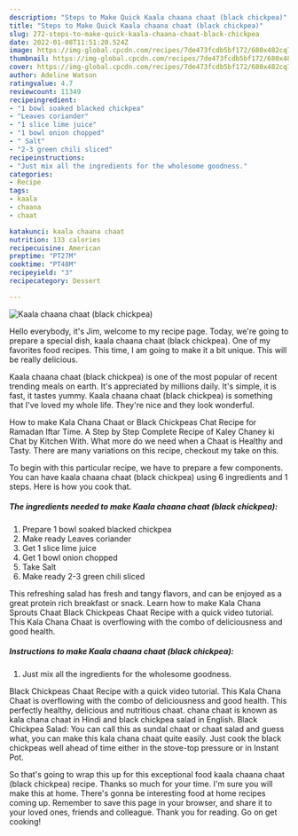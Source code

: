 ```yaml
---
description: "Steps to Make Quick Kaala chaana chaat (black chickpea)"
title: "Steps to Make Quick Kaala chaana chaat (black chickpea)"
slug: 272-steps-to-make-quick-kaala-chaana-chaat-black-chickpea
date: 2022-01-08T11:51:20.524Z
image: https://img-global.cpcdn.com/recipes/7de473fcdb5bf172/680x482cq70/kaala-chaana-chaat-black-chickpea-recipe-main-photo.jpg
thumbnail: https://img-global.cpcdn.com/recipes/7de473fcdb5bf172/680x482cq70/kaala-chaana-chaat-black-chickpea-recipe-main-photo.jpg
cover: https://img-global.cpcdn.com/recipes/7de473fcdb5bf172/680x482cq70/kaala-chaana-chaat-black-chickpea-recipe-main-photo.jpg
author: Adeline Watson
ratingvalue: 4.7
reviewcount: 11349
recipeingredient:
- "1 bowl soaked blacked chickpea"
- "Leaves coriander"
- "1 slice lime juice"
- "1 bowl onion chopped"
- " Salt"
- "2-3 green chili sliced"
recipeinstructions:
- "Just mix all the ingredients for the wholesome goodness."
categories:
- Recipe
tags:
- kaala
- chaana
- chaat

katakunci: kaala chaana chaat 
nutrition: 133 calories
recipecuisine: American
preptime: "PT27M"
cooktime: "PT48M"
recipeyield: "3"
recipecategory: Dessert

---
```



![Kaala chaana chaat (black chickpea)](https://img-global.cpcdn.com/recipes/7de473fcdb5bf172/680x482cq70/kaala-chaana-chaat-black-chickpea-recipe-main-photo.jpg)

Hello everybody, it's Jim, welcome to my recipe page. Today, we're going to prepare a special dish, kaala chaana chaat (black chickpea). One of my favorites food recipes. This time, I am going to make it a bit unique. This will be really delicious.

Kaala chaana chaat (black chickpea) is one of the most popular of recent trending meals on earth. It's appreciated by millions daily. It's simple, it is fast, it tastes yummy. Kaala chaana chaat (black chickpea) is something that I've loved my whole life. They're nice and they look wonderful.

How to make Kala Chana Chaat or Black Chickpeas Chat Recipe for Ramadan Iftar Time. A Step by Step Complete Recipe of Kaley Chaney ki Chat by Kitchen With. What more do we need when a Chaat is Healthy and Tasty. There are many variations on this recipe, checkout my take on this.


To begin with this particular recipe, we have to prepare a few components. You can have kaala chaana chaat (black chickpea) using 6 ingredients and 1 steps. Here is how you cook that.

<!--inarticleads1-->

##### The ingredients needed to make Kaala chaana chaat (black chickpea):

1. Prepare 1 bowl soaked blacked chickpea
1. Make ready Leaves coriander
1. Get 1 slice lime juice
1. Get 1 bowl onion chopped
1. Take  Salt
1. Make ready 2-3 green chili sliced


This refreshing salad has fresh and tangy flavors, and can be enjoyed as a great protein rich breakfast or snack. Learn how to make Kala Chana Sprouts Chaat Black Chickpeas Chaat Recipe with a quick video tutorial. This Kala Chana Chaat is overflowing with the combo of deliciousness and good health. 

<!--inarticleads2-->

##### Instructions to make Kaala chaana chaat (black chickpea):

1. Just mix all the ingredients for the wholesome goodness.


Black Chickpeas Chaat Recipe with a quick video tutorial. This Kala Chana Chaat is overflowing with the combo of deliciousness and good health. This perfectly healthy, delicious and nutritious chaat. chana chaat is known as kala chana chaat in Hindi and black chickpea salad in English. Black Chickpea Salad: You can call this as sundal chaat or chaat salad and guess what, you can make this kala chana chaat quite easily. Just cook the black chickpeas well ahead of time either in the stove-top pressure or in Instant Pot. 

So that's going to wrap this up for this exceptional food kaala chaana chaat (black chickpea) recipe. Thanks so much for your time. I'm sure you will make this at home. There's gonna be interesting food at home recipes coming up. Remember to save this page in your browser, and share it to your loved ones, friends and colleague. Thank you for reading. Go on get cooking!
